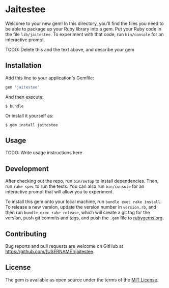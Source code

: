 # Jaitestee

Welcome to your new gem! In this directory, you'll find the files you need to be able to package up your Ruby library into a gem. Put your Ruby code in the file `lib/jaitestee`. To experiment with that code, run `bin/console` for an interactive prompt.

TODO: Delete this and the text above, and describe your gem

## Installation

Add this line to your application's Gemfile:

```ruby
gem 'jaitestee'
```

And then execute:

    $ bundle

Or install it yourself as:

    $ gem install jaitestee

## Usage

TODO: Write usage instructions here

## Development

After checking out the repo, run `bin/setup` to install dependencies. Then, run `rake spec` to run the tests. You can also run `bin/console` for an interactive prompt that will allow you to experiment.

To install this gem onto your local machine, run `bundle exec rake install`. To release a new version, update the version number in `version.rb`, and then run `bundle exec rake release`, which will create a git tag for the version, push git commits and tags, and push the `.gem` file to [rubygems.org](https://rubygems.org).

## Contributing

Bug reports and pull requests are welcome on GitHub at https://github.com/[USERNAME]/jaitestee.


## License

The gem is available as open source under the terms of the [MIT License](http://opensource.org/licenses/MIT).

